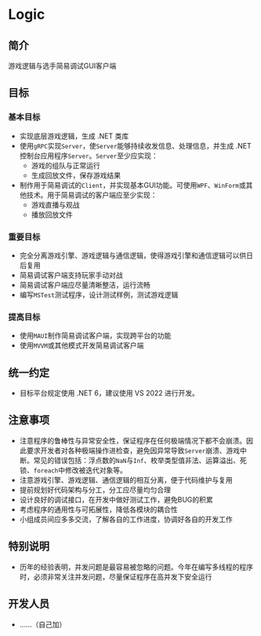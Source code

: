 # Logic

## 简介

游戏逻辑与选手简易调试GUI客户端

## 目标

### 基本目标

- 实现底层游戏逻辑，生成 .NET 类库
- 使用`gRPC`实现`Server`，使`Server`能够持续收发信息、处理信息，并生成 .NET 控制台应用程序`Server`。`Server`至少应实现：
  - 游戏的组队与正常运行
  - 生成回放文件，保存游戏结果
- 制作用于简易调试的`Client`，并实现基本GUI功能。可使用`WPF`、`WinForm`或其他技术。用于简易调试的客户端应至少实现：
  - 游戏直播与观战
  - 播放回放文件

### 重要目标

- 完全分离游戏引擎、游戏逻辑与通信逻辑，使得游戏引擎和通信逻辑可以供日后复用
- 简易调试客户端支持玩家手动对战
- 简易调试客户端应尽量清晰整洁，运行流畅
- 编写`MSTest`测试程序，设计测试样例，测试游戏逻辑

### 提高目标

- 使用`MAUI`制作简易调试客户端，实现跨平台的功能
- 使用`MVVM`或其他模式开发简易调试客户端

## 统一约定

- 目标平台规定使用 .NET 6，建议使用 VS 2022 进行开发。

## 注意事项

- 注意程序的鲁棒性与异常安全性，保证程序在任何极端情况下都不会崩溃。因此要求开发者对各种极端操作进检查，避免因异常导致`Server`崩溃、游戏中断。常见的错误包括：浮点数的`NaN`与`Inf`、枚举类型值非法、运算溢出、死锁、`foreach`中修改被迭代对象等。
- 注意游戏引擎、游戏逻辑、通信逻辑的相互分离，便于代码维护与复用 
- 提前规划好代码架构与分工，分工应尽量均匀合理
- 设计良好的调试接口，在开发中做好测试工作，避免BUG的积累
- 考虑程序的通用性与可拓展性，降低各模块的耦合性
- 小组成员间应多多交流，了解各自的工作进度，协调好各自的开发工作

## 特别说明

- 历年的经验表明，并发问题是最容易被忽略的问题。今年在编写多线程的程序时，必须非常关注并发问题，尽量保证程序在高并发下安全运行

## 开发人员

- ......（自己加）